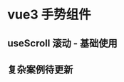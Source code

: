 # vue3 手势组件

## useScroll 滚动 - 基础使用

<preview path="@demo/useScroll/src/app.vue" title="useScroll滚动，简单使用案例" description="" />

## 复杂案例待更新

